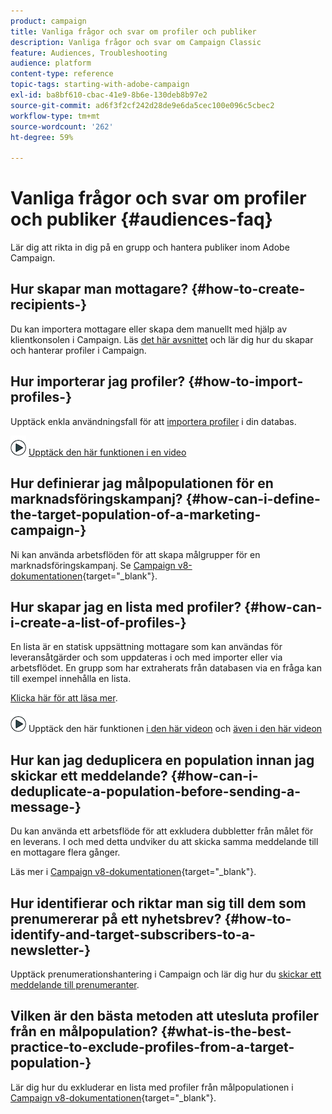 ```yaml
---
product: campaign
title: Vanliga frågor och svar om profiler och publiker
description: Vanliga frågor och svar om Campaign Classic
feature: Audiences, Troubleshooting
audience: platform
content-type: reference
topic-tags: starting-with-adobe-campaign
exl-id: ba8bf610-cbac-41e9-8b6e-130deb8b97e2
source-git-commit: ad6f3f2cf242d28de9e6da5cec100e096c5cbec2
workflow-type: tm+mt
source-wordcount: '262'
ht-degree: 59%

---
```


# Vanliga frågor och svar om profiler och publiker {#audiences-faq}



Lär dig att rikta in dig på en grupp och hantera publiker inom Adobe Campaign.

## Hur skapar man mottagare? {#how-to-create-recipients-}

Du kan importera mottagare eller skapa dem manuellt med hjälp av klientkonsolen i Campaign. Läs [det här avsnittet](../../platform/using/about-profiles.md) och lär dig hur du skapar och hanterar profiler i Campaign.

## Hur importerar jag profiler? {#how-to-import-profiles-}

Upptäck enkla användningsfall för att [importera profiler](../../platform/using/import-operations-samples.md) i din databas.

![](assets/do-not-localize/how-to-video.png) [Upptäck den här funktionen i en video](https://experienceleague.adobe.com/docs/campaign-classic-learn/tutorials/profile-management/importing-profiles.html?lang=sv-SE)

## Hur definierar jag målpopulationen för en marknadsföringskampanj? {#how-can-i-define-the-target-population-of-a-marketing-campaign-}

Ni kan använda arbetsflöden för att skapa målgrupper för en marknadsföringskampanj. Se [Campaign v8-dokumentationen](https://experienceleague.adobe.com/docs/campaign/automation/campaign-orchestration/marketing-campaign-target#build-the-main-target-in-a-workflow.html){target="_blank"}.

## Hur skapar jag en lista med profiler? {#how-can-i-create-a-list-of-profiles-}

En lista är en statisk uppsättning mottagare som kan användas för leveransåtgärder och som uppdateras i och med importer eller via arbetsflödet. En grupp som har extraherats från databasen via en fråga kan till exempel innehålla en lista.

[Klicka här för att läsa mer](../../platform/using/creating-and-managing-lists.md#creating-a-profile-list-from-a-group).

![](assets/do-not-localize/how-to-video.png) Upptäck den här funktionen [i den här videon](https://experienceleague.adobe.com/docs/campaign-classic-learn/tutorials/profile-management/creating-a-list-of-recipients-with-a-workflow.html?lang=sv-SE) och [även i den här videon](https://experienceleague.adobe.com/docs/campaign-classic-learn/tutorials/profile-management/creating-a-list-of-recipients.html?lang=sv-SE)

## Hur kan jag deduplicera en population innan jag skickar ett meddelande? {#how-can-i-deduplicate-a-population-before-sending-a-message-}

Du kan använda ett arbetsflöde för att exkludera dubbletter från målet för en leverans. I och med detta undviker du att skicka samma meddelande till en mottagare flera gånger.

Läs mer i [Campaign v8-dokumentationen](https://experienceleague.adobe.com/docs/campaign/automation/workflows/wf-activities/targeting-activities/deduplication.html?lang=sv-SE){target="_blank"}.

## Hur identifierar och riktar man sig till dem som prenumererar på ett nyhetsbrev? {#how-to-identify-and-target-subscribers-to-a-newsletter-}

Upptäck prenumerationshantering i Campaign och lär dig hur du [skickar ett meddelande till prenumeranter](../../delivery/using/managing-subscriptions.md).

## Vilken är den bästa metoden att utesluta profiler från en målpopulation? {#what-is-the-best-practice-to-exclude-profiles-from-a-target-population-}

Lär dig hur du exkluderar en lista med profiler från målpopulationen i [Campaign v8-dokumentationen](https://experienceleague.adobe.com/docs/campaign/automation/workflows/wf-activities/targeting-activities/read-list.html?lang=sv-SE){target="_blank"}.
